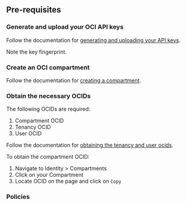 ## Pre-requisites

### Generate and upload your OCI API keys

Follow the documentation for [generating and uploading your API keys][uri-oci-keys].

Note the key fingerprint.

### Create an OCI compartment

Follow the documentation for [creating a compartment][uri-oci-compartment].

### Obtain the necessary OCIDs

The following OCIDs are required:

1. Compartment OCID
2. Tenancy OCID
3. User OCID

Follow the documentation for [obtaining the tenancy and user ocids][uri-oci-ocids].

To obtain the compartment OCID:

1. Navigate to Identity > Compartments
2. Click on your Compartment
3. Locate OCID on the page and click on `Copy`

### Policies

[uri-oci-compartment]: https://docs.cloud.oracle.com/iaas/Content/Identity/Tasks/managingcompartments.htm#two
[uri-oci-keys]: https://docs.cloud.oracle.com/iaas/Content/API/Concepts/apisigningkey.htm#two
[uri-oci-ocids]: https://docs.cloud.oracle.com/iaas/Content/API/Concepts/apisigningkey.htm#five